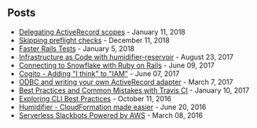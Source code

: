 ## Posts

* [Delegating ActiveRecord scopes](https://engineering.culturehq.com/posts/2019-01-11-delegating-activerecord-scopes) - January 11, 2018
* [Skipping preflight checks](https://engineering.culturehq.com/posts/2018-12-11-skipping-preflight-checks) - December 11, 2018
* [Faster Rails Tests](https://gist.github.com/kddeisz/66f2e7749535f30f868d36021056fd15) - January 5, 2018
* [Infrastructure as Code with humidifier-reservoir](http://eng.localytics.com/infrastructure-as-code-with-humidifier-reservoir/) - August 23, 2017
* [Connecting to Snowflake with Ruby on Rails](http://eng.localytics.com/connecting-to-snowflake-with-ruby-on-rails/) - June 09, 2017
* [Cogito - Adding "I think" to "IAM"](http://eng.localytics.com/cogito/) - June 07, 2017
* [ODBC and writing your own ActiveRecord adapter](http://eng.localytics.com/odbc-and-writing-your-own-activerecord-adapter/) - March 7, 2017
* [Best Practices and Common Mistakes with Travis CI](http://eng.localytics.com/best-practices-and-common-mistakes-with-travis-ci/) - January 10, 2017
* [Exploring CLI Best Practices](http://eng.localytics.com/exploring-cli-best-practices/) - October 11, 2016
* [Humidifier - CloudFormation made easier](http://eng.localytics.com/humidifier-cloudformation-made-easier/) - June 20, 2016
* [Serverless Slackbots Powered by AWS](http://eng.localytics.com/serverless-slackbots-powered-by-aws/) - March 08, 2016
